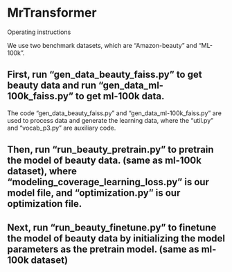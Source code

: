 # MrTransformer

Operating instructions

We use two benchmark datasets, which are “Amazon-beauty” and “ML-100k”.

## First, run “gen_data_beauty_faiss.py” to get beauty data and run “gen_data_ml-100k_faiss.py” to get ml-100k data. 
The code “gen_data_beauty_faiss.py” and “gen_data_ml-100k_faiss.py” are used to process data and generate the learning data, where the “util.py” and “vocab_p3.py” are auxiliary code.

## Then, run “run_beauty_pretrain.py” to pretrain the model of beauty data. (same as ml-100k dataset), where “modeling_coverage_learning_loss.py” is our model file, and “optimization.py” is our optimization file.

## Next, run “run_beauty_finetune.py” to finetune the model of beauty data by initializing the model parameters as the pretrain model. (same as ml-100k dataset)
